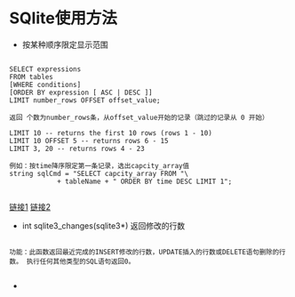 # SQlite使用方法

- 按某种顺序限定显示范围


``` shell

SELECT expressions
FROM tables
[WHERE conditions]
[ORDER BY expression [ ASC | DESC ]]
LIMIT number_rows OFFSET offset_value;

返回 个数为number_rows条，从offset_value开始的记录（跳过的记录从 0 开始）

LIMIT 10 -- returns the first 10 rows (rows 1 - 10)
LIMIT 10 OFFSET 5 -- returns rows 6 - 15
LIMIT 3, 20 -- returns rows 4 - 23 

例如：按time降序限定第一条记录，选出capcity_array值
string sqlCmd = "SELECT capcity_array FROM "\
            + tableName + " ORDER BY time DESC LIMIT 1";
			
```
[链接1](https://www.techonthenet.com/sqlite/select_limit.php)
[链接2](http://www.cnblogs.com/wangxingliu/p/3512188.html)

- int sqlite3_changes(sqlite3*) 返回修改的行数

``` shell

功能：此函数返回最近完成的INSERT修改的行数，UPDATE插入的行数或DELETE语句删除的行数。 执行任何其他类型的SQL语句返回0。
			
```

- 